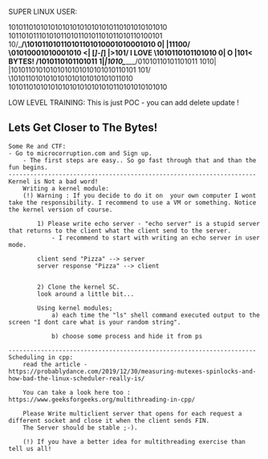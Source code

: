 SUPER LINUX USER:

10101101010101010101010101010110101010101010
10110101110101011010110101101011010110100101
10/\_____/\101011010110101101010001010001010
0|	       |11100/        \01010001010001010
<| [*]-[*] |>101/  I LOVE  \1010110101101010
0|    O    |101<    BYTES! /1010110101101011
1|_________|1010\_________/01010110101101011
1010|   |10101101010101010101010101010110101
101/     \1010110101010101010101010101011010
10101101010101010101010101010110101010101010	

LOW LEVEL TRAINING: This is just POC - you can add delete update !

Lets Get Closer to The Bytes!
  ---------------------------------------------------------------------
	Some Re and CTF: 
	- Go to microcorruption.com and Sign up.
		- The first steps are easy.. So go fast through that and than the fun begins.
	---------------------------------------------------------------------
	Kernel is Not a bad word! 
		Writing a kernel module:
		(!) Warning : If you decide to do it on  your own computer I wont take the responsibility. I recommend to use a VM or something. Notice the kernel version of course.

			1) Please write echo server - "echo server" is a stupid server that returns to the client what the client send to the server. 
				- I recommend to start with writing an echo server in user mode.

			client send "Pizza" --> server
			server response "Pizza" --> client


			2) Clone the kernel SC.
			look around a little bit...

			Using kernel modules;
				a) each time the "ls" shell command executed output to the screen "I dont care what is your random string". 

				b) choose some process and hide it from ps

	---------------------------------------------------------------------
	Scheduling in cpp:
		read the article -	https://probablydance.com/2019/12/30/measuring-mutexes-spinlocks-and-how-bad-the-linux-scheduler-really-is/

		You can take a look here too : https://www.geeksforgeeks.org/multithreading-in-cpp/

		Please Write multiclient server that opens for each request a different socket and close it when the client sends FIN. 
		The Server should be stable ;-).

		(!) If you have a better idea for multithreading exercise than tell us all!